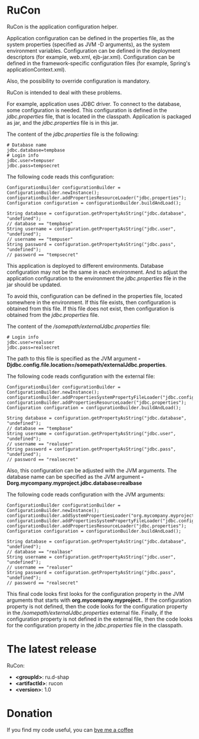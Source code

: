 # RuCon
RuCon is the application configuration helper.

Application configuration can be defined in the properties file, as the system properties (specified as JVM -D arguments), as the system environment variables.
Configuration can be defined in the deployment descriptors (for example, web.xml, ejb-jar.xml).
Configuration can be defined in the framework-specific configuration files (for example, Spring's applicationContext.xml).

Also, the possibility to override configuration is mandatory.

RuCon is intended to deal with these problems.

For example, application uses JDBC driver.
To connect to the database, some configuration is needed.
This configuration is defined in the *jdbc.properties* file, that is located in the classpath.
Application is packaged as jar, and the *jdbc.properties* file is in this jar.

The content of the *jdbc.properties* file is the following:
```
# Database name
jdbc.database=tempbase
# Login info
jdbc.user=tempuser
jdbc.pass=tempsecret
```

The following code reads this configuration:
```
ConfigurationBuilder configurationBuilder = ConfigurationBuilder.newInstance();
configurationBuilder.addPropertiesResourceLoader("jdbc.properties");
Configuration configuration = configurationBuilder.buildAndLoad();

String database = configuration.getPropertyAsString("jdbc.database", "undefined");
// database == "tempbase"
String username = configuration.getPropertyAsString("jdbc.user", "undefined");
// username == "tempuser"
String password = configuration.getPropertyAsString("jdbc.pass", "undefined");
// password == "tempsecret"
```

This application is deployed to different environments.
Database configuration may not be the same in each environment.
And to adjust the application configuration to the environment the *jdbc.properties* file in the jar should be updated.

To avoid this, configuration can be defined in the properties file, located somewhere in the environment.
If this file exists, then configuration is obtained from this file.
If this file does not exist, then configuration is obtained from the *jdbc.properties* file.

The content of the */somepath/externalJdbc.properties* file:
```
# Login info
jdbc.user=realuser
jdbc.pass=realsecret
```

The path to this file is specified as the JVM argument **-Djdbc.config.file.location=/somepath/externalJdbc.properties**.

The following code reads configuration with the external file:
```
ConfigurationBuilder configurationBuilder = ConfigurationBuilder.newInstance();
configurationBuilder.addPropertiesSystemPropertyFileLoader("jdbc.config.file.location");
configurationBuilder.addPropertiesResourceLoader("jdbc.properties");
Configuration configuration = configurationBuilder.buildAndLoad();

String database = configuration.getPropertyAsString("jdbc.database", "undefined");
// database == "tempbase"
String username = configuration.getPropertyAsString("jdbc.user", "undefined");
// username == "realuser"
String password = configuration.getPropertyAsString("jdbc.pass", "undefined");
// password == "realsecret"
```

Also, this configuration can be adjusted with the JVM arguments.
The database name can be specified as the JVM argument **-Dorg.mycompany.myproject.jdbc.database=realbase**

The following code reads configuration with the JVM arguments:
```
ConfigurationBuilder configurationBuilder = ConfigurationBuilder.newInstance();
configurationBuilder.addSystemPropertiesLoader("org.mycompany.myproject.");
configurationBuilder.addPropertiesSystemPropertyFileLoader("jdbc.config.file.location");
configurationBuilder.addPropertiesResourceLoader("jdbc.properties");
Configuration configuration = configurationBuilder.buildAndLoad();

String database = configuration.getPropertyAsString("jdbc.database", "undefined");
// database == "realbase"
String username = configuration.getPropertyAsString("jdbc.user", "undefined");
// username == "realuser"
String password = configuration.getPropertyAsString("jdbc.pass", "undefined");
// password == "realsecret"
```

This final code looks first looks for the configuration property in the JVM arguments that starts with **org.mycompany.myproject.**.
If the configuration property is not defined, then the code looks for the configuration property in the */somepath/externalJdbc.properties* external file.
Finally, if the configuration property is not defined in the external file, then the code looks for the configuration property in the *jdbc.properties* file in the classpath.

# The latest release
RuCon:
* **&lt;groupId&gt;**: ru.d-shap
* **&lt;artifactId&gt;**: rucon
* **&lt;version&gt;**: 1.0

# Donation
If you find my code useful, you can [bye me a coffee](https://www.paypal.me/dshapovalov)
